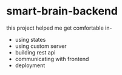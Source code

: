 # smart-brain-backend

this project helped me get comfortable in-
- using states
- using custom server
- building rest api
- communicating with frontend
- deployment
